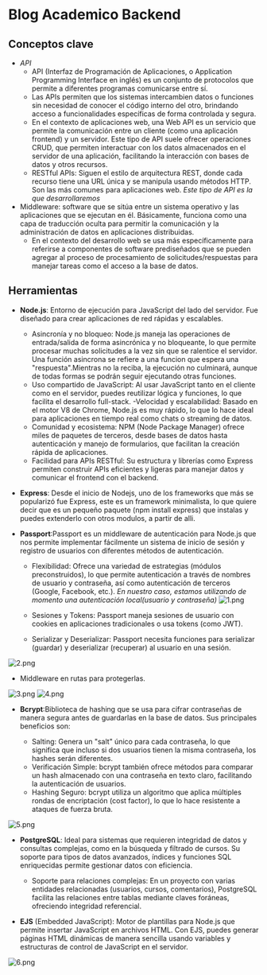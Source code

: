 # Blog Academico Backend #
## Conceptos clave ##
- *API*
	- API (Interfaz de Programación de Aplicaciones, o Application Programming Interface en inglés) es un conjunto de  protocolos que permite a diferentes programas comunicarse entre sí. 
	- Las APIs permiten que los sistemas intercambien datos o funciones sin necesidad de conocer el código interno del otro, brindando acceso a funcionalidades específicas de forma controlada y segura.
	- En el contexto de aplicaciones web, una Web API es un servicio que permite la comunicación entre un cliente (como una aplicación frontend) y un servidor. Este tipo de API suele ofrecer operaciones CRUD,  que permiten interactuar con los datos almacenados en el servidor de una aplicación, facilitando la interacción con bases de datos y otros recursos.
	- RESTful APIs: Siguen el estilo de arquitectura REST, donde cada recurso tiene una URL única y se manipula usando métodos HTTP. Son las más comunes para aplicaciones web. *_Este tipo de API es la que desarrollaremos_*
- Middleware: software que se sitúa entre un sistema operativo y las aplicaciones que se ejecutan en él. Básicamente, funciona como una capa de traducción oculta para permitir la comunicación y la administración de datos en aplicaciones distribuidas. 
	- En el contexto del desarrollo web se usa más específicamente para referirse a componentes de software prediseñados 
	que se pueden agregar al proceso de procesamiento de solicitudes/respuestas  para manejar tareas como el acceso a la base de datos.

## Herramientas ##
- **Node.js**: Entorno de ejecución para JavaScript del lado del servidor. Fue diseñado para crear aplicaciones de red rápidas y escalables.
	-   Asincronía y no bloqueo: Node.js maneja las operaciones de entrada/salida de forma asincrónica y no bloqueante, lo que permite procesar muchas solicitudes a la vez sin que se ralentice el servidor.
	Una función asincrona se refiere a una funcion que espera una "respuesta".Mientras no la reciba, la ejecución no culminará, aunque de todas formas se podrán seguir ejecutando otras funciones.
	- Uso compartido de JavaScript: Al usar JavaScript tanto en el cliente como en el servidor, puedes reutilizar lógica y funciones, lo que facilita el desarrollo full-stack.
    -Velocidad y escalabilidad: Basado en el motor V8 de Chrome, Node.js es muy rápido, lo que lo hace ideal para aplicaciones en tiempo real como chats o streaming de datos.
    - Comunidad y ecosistema: NPM (Node Package Manager) ofrece miles de paquetes de terceros, desde bases de datos hasta autenticación y manejo de formularios, que facilitan la creación rápida de aplicaciones.
    -	Facilidad para APIs RESTful: Su estructura y librerías como Express permiten construir APIs eficientes y ligeras para manejar datos y comunicar el frontend con el backend.

- **Express**: Desde el inicio de Nodejs, uno de los frameworks que más se popularizó fue Express, este es un framework minimalista, lo que quiere decir que es un pequeño paquete (npm install express) que instalas y puedes extenderlo con otros modulos, a partir de alli.

- **Passport**:Passport es un middleware de autenticación para Node.js que nos permite implementar fácilmente un sistema de inicio de sesión y registro de usuarios con diferentes métodos de autenticación. 
	- Flexibilidad: Ofrece una variedad de estrategias (módulos preconstruidos), lo que permite autenticación a través de nombres de usuario y contraseña, así como autenticación de terceros (Google, Facebook, etc.).	_En nuestro caso, estamos utilizando de momento una autenticación local(usuario y contraseña)_
	![1.png](_resources/1.png)
	
    - Sesiones y Tokens: Passport maneja sesiones de usuario con cookies en aplicaciones tradicionales o usa tokens (como JWT).
		
	- Serializar y Deserializar: Passport necesita funciones para serializar (guardar) y deserializar (recuperar) al usuario en una sesión.
    
	
![2.png](_resources/2.png)


- Middleware en rutas para protegerlas.

![3.png](_resources/3.png)
![4.png](_resources/4.png)


- **Bcrypt**:Biblioteca de hashing que se usa para cifrar contraseñas de manera segura antes de guardarlas en la base de datos. Sus principales beneficios son:
	
   - Salting: Genera un "salt" único para cada contraseña, lo que significa que incluso si dos usuarios tienen la misma contraseña, los hashes serán diferentes.
    - Verificación Simple: bcrypt también ofrece métodos para comparar un hash almacenado con una contraseña en texto claro, facilitando la autenticación de usuarios.
	- Hashing Seguro: bcrypt utiliza un algoritmo que aplica múltiples rondas de encriptación (cost factor), lo que lo hace resistente a ataques de fuerza bruta.



![5.png](_resources/5.png)



- **PostgreSQL**:   Ideal para sistemas que requieren integridad de datos y consultas complejas, como en la búsqueda y filtrado de cursos. Su soporte para tipos de datos avanzados, índices y funciones SQL enriquecidas permite gestionar datos con eficiencia.
    - Soporte para relaciones complejas: En un proyecto con varias entidades relacionadas (usuarios, cursos, comentarios), PostgreSQL facilita las relaciones entre tablas mediante claves foráneas, ofreciendo integridad referencial.
   

- **EJS** (Embedded JavaScript): Motor de plantillas para Node.js que permite insertar JavaScript en archivos HTML. Con EJS, puedes generar páginas HTML dinámicas de manera sencilla usando variables y estructuras de control de JavaScript en el servidor.




![6.png](_resources/6.png)

